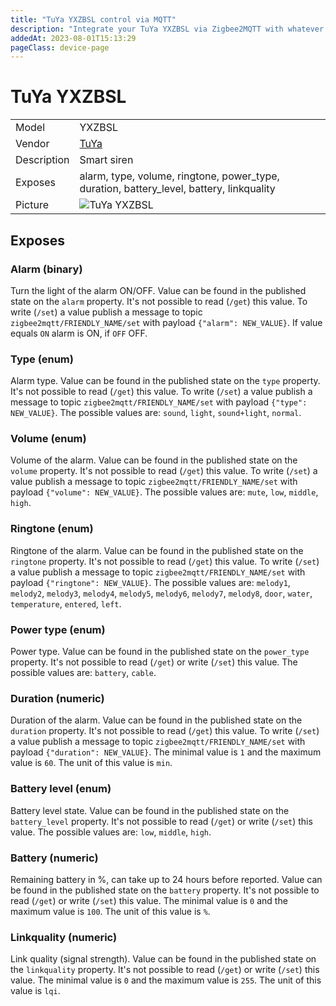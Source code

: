 ```yaml
---
title: "TuYa YXZBSL control via MQTT"
description: "Integrate your TuYa YXZBSL via Zigbee2MQTT with whatever smart home infrastructure you are using without the vendor's bridge or gateway."
addedAt: 2023-08-01T15:13:29
pageClass: device-page
---
```


<!-- !!!! -->
<!-- ATTENTION: This file is auto-generated through docgen! -->
<!-- You can only edit the "Notes"-Section between the two comment lines "Notes BEGIN" and "Notes END". -->
<!-- Do not use h1 or h2 heading within "## Notes"-Section. -->
<!-- !!!! -->

# TuYa YXZBSL

|     |     |
|-----|-----|
| Model | YXZBSL  |
| Vendor  | [TuYa](/supported-devices/#v=TuYa)  |
| Description | Smart siren |
| Exposes | alarm, type, volume, ringtone, power_type, duration, battery_level, battery, linkquality |
| Picture | ![TuYa YXZBSL](https://www.zigbee2mqtt.io/images/devices/YXZBSL.png) |


<!-- Notes BEGIN: You can edit here. Add "## Notes" headline if not already present. -->


<!-- Notes END: Do not edit below this line -->




## Exposes

### Alarm (binary)
Turn the light of the alarm ON/OFF.
Value can be found in the published state on the `alarm` property.
It's not possible to read (`/get`) this value.
To write (`/set`) a value publish a message to topic `zigbee2mqtt/FRIENDLY_NAME/set` with payload `{"alarm": NEW_VALUE}`.
If value equals `ON` alarm is ON, if `OFF` OFF.

### Type (enum)
Alarm type.
Value can be found in the published state on the `type` property.
It's not possible to read (`/get`) this value.
To write (`/set`) a value publish a message to topic `zigbee2mqtt/FRIENDLY_NAME/set` with payload `{"type": NEW_VALUE}`.
The possible values are: `sound`, `light`, `sound+light`, `normal`.

### Volume (enum)
Volume of the alarm.
Value can be found in the published state on the `volume` property.
It's not possible to read (`/get`) this value.
To write (`/set`) a value publish a message to topic `zigbee2mqtt/FRIENDLY_NAME/set` with payload `{"volume": NEW_VALUE}`.
The possible values are: `mute`, `low`, `middle`, `high`.

### Ringtone (enum)
Ringtone of the alarm.
Value can be found in the published state on the `ringtone` property.
It's not possible to read (`/get`) this value.
To write (`/set`) a value publish a message to topic `zigbee2mqtt/FRIENDLY_NAME/set` with payload `{"ringtone": NEW_VALUE}`.
The possible values are: `melody1`, `melody2`, `melody3`, `melody4`, `melody5`, `melody6`, `melody7`, `melody8`, `door`, `water`, `temperature`, `entered`, `left`.

### Power type (enum)
Power type.
Value can be found in the published state on the `power_type` property.
It's not possible to read (`/get`) or write (`/set`) this value.
The possible values are: `battery`, `cable`.

### Duration (numeric)
Duration of the alarm.
Value can be found in the published state on the `duration` property.
It's not possible to read (`/get`) this value.
To write (`/set`) a value publish a message to topic `zigbee2mqtt/FRIENDLY_NAME/set` with payload `{"duration": NEW_VALUE}`.
The minimal value is `1` and the maximum value is `60`.
The unit of this value is `min`.

### Battery level (enum)
Battery level state.
Value can be found in the published state on the `battery_level` property.
It's not possible to read (`/get`) or write (`/set`) this value.
The possible values are: `low`, `middle`, `high`.

### Battery (numeric)
Remaining battery in %, can take up to 24 hours before reported.
Value can be found in the published state on the `battery` property.
It's not possible to read (`/get`) or write (`/set`) this value.
The minimal value is `0` and the maximum value is `100`.
The unit of this value is `%`.

### Linkquality (numeric)
Link quality (signal strength).
Value can be found in the published state on the `linkquality` property.
It's not possible to read (`/get`) or write (`/set`) this value.
The minimal value is `0` and the maximum value is `255`.
The unit of this value is `lqi`.

